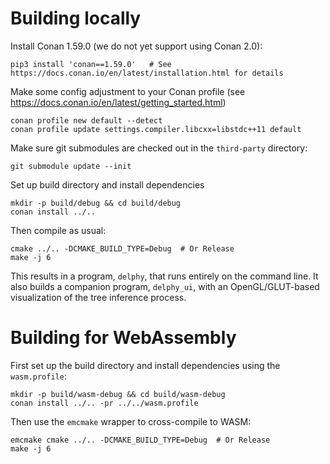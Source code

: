 # Building locally

Install Conan 1.59.0 (we do not yet support using Conan 2.0):
```
pip3 install 'conan==1.59.0'   # See https://docs.conan.io/en/latest/installation.html for details
```

Make some config adjustment to your Conan profile (see https://docs.conan.io/en/latest/getting_started.html)
```
conan profile new default --detect
conan profile update settings.compiler.libcxx=libstdc++11 default
```

Make sure git submodules are checked out in the `third-party` directory:
```
git submodule update --init
```

Set up build directory and install dependencies
```
mkdir -p build/debug && cd build/debug
conan install ../..
```

Then compile as usual:
```
cmake ../.. -DCMAKE_BUILD_TYPE=Debug  # Or Release
make -j 6
```

This results in a program, `delphy`, that runs entirely on the command line.
It also builds a companion program, `delphy_ui`, with an OpenGL/GLUT-based visualization
of the tree inference process.

# Building for WebAssembly

First set up the build directory and install dependencies using the `wasm.profile`:
```
mkdir -p build/wasm-debug && cd build/wasm-debug
conan install ../.. -pr ../../wasm.profile
```

Then use the `emcmake` wrapper to cross-compile to WASM:
```
emcmake cmake ../.. -DCMAKE_BUILD_TYPE=Debug  # Or Release
make -j 6
```
